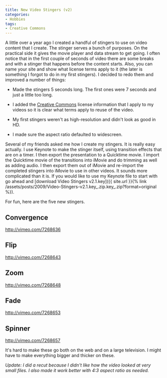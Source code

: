 ```yaml
---
title: New Video Stingers (v2)
categories:
- Hobbies
tags:
- Creative Commons
---
```


A little over a year ago I created a handful of stingers to use on video content that I create. The stinger serves a bunch of purposes. On the practical side it gives the movie player and data stream to get going. I often notice that in the first couple of seconds of video there are some breaks and with a stinger that happens before the content starts. Also, you can name your site and show what license terms apply to it (the later is something I forgot to do in my first stingers).
I decided to redo them and improved a number of things:



  * Made the stingers 5 seconds long. The first ones were 7 seconds and just a little too long.


  * I added the [Creative Commons](http://creativecommons.org/) license information that I apply to my videos so it is clear what terms apply to reuse of the video.


  * My first stingers weren't as high-resolution and didn't look as good in HD.


  * I made sure the aspect ratio defaulted to widescreen.

Several of my friends asked me how I create my stingers. It is really easy actually. I use Keynote to make the stinger itself, using transition effects that are on a timer. I then export the presentation to a Quicktime movie. I import the Quicktime movie of the transitions into iMovie and do trimming as well as adding audio. I then export them out of iMovie and re-import the completed stingers into iMovie to use in other videos. It sounds more complicated than it is. If you would like to use my Keynote file to start with go ahead and [download Video Stingers v2.1.key]({{ site.url }}{% link /assets/posts/2009/Video-Stingers-v2.1.key_.zip.key_.zip?format=original %}).

For fun, here are the five new stingers.

<!-- more -->

## Convergence

http://vimeo.com/7268636

## Flip

http://vimeo.com/7268643

## Zoom

http://vimeo.com/7268648

## Fade

http://vimeo.com/7268653

## Spinner

http://vimeo.com/7268657

It's hard to make these go both on the web and on a large television. I might have to make everything bigger and thicker on these.

_Update: I did a recut because I didn't like how the video looked at very small files. I also made it work better with 4:3 aspect ratio as needed._
